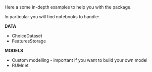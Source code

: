 Here a some in-depth examples to help you with the package.

In particular you will find notebooks to handle:

**DATA**
- ChoiceDataset
- FeaturesStorage

**MODELS**
- Custom modelling - important if you want to build your own model
- RUMnet
